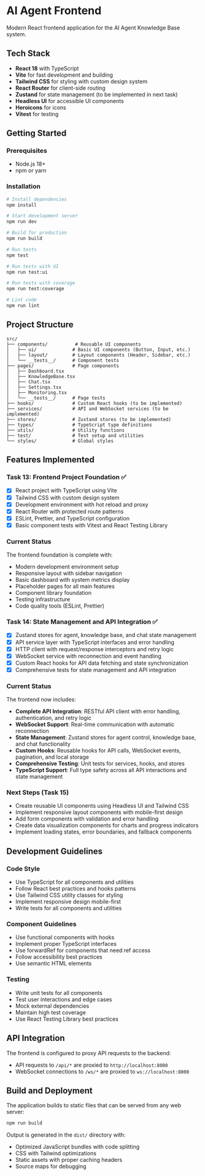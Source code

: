 # AI Agent Frontend

Modern React frontend application for the AI Agent Knowledge Base system.

## Tech Stack

- **React 18** with TypeScript
- **Vite** for fast development and building
- **Tailwind CSS** for styling with custom design system
- **React Router** for client-side routing
- **Zustand** for state management (to be implemented in next task)
- **Headless UI** for accessible UI components
- **Heroicons** for icons
- **Vitest** for testing

## Getting Started

### Prerequisites

- Node.js 18+ 
- npm or yarn

### Installation

```bash
# Install dependencies
npm install

# Start development server
npm run dev

# Build for production
npm run build

# Run tests
npm test

# Run tests with UI
npm run test:ui

# Run tests with coverage
npm run test:coverage

# Lint code
npm run lint
```

## Project Structure

```
src/
├── components/          # Reusable UI components
│   ├── ui/             # Basic UI components (Button, Input, etc.)
│   ├── layout/         # Layout components (Header, Sidebar, etc.)
│   └── __tests__/      # Component tests
├── pages/              # Page components
│   ├── Dashboard.tsx
│   ├── KnowledgeBase.tsx
│   ├── Chat.tsx
│   ├── Settings.tsx
│   ├── Monitoring.tsx
│   └── __tests__/      # Page tests
├── hooks/              # Custom React hooks (to be implemented)
├── services/           # API and WebSocket services (to be implemented)
├── stores/             # Zustand stores (to be implemented)
├── types/              # TypeScript type definitions
├── utils/              # Utility functions
├── test/               # Test setup and utilities
└── styles/             # Global styles
```

## Features Implemented

### Task 13: Frontend Project Foundation ✅

- [x] React project with TypeScript using Vite
- [x] Tailwind CSS with custom design system
- [x] Development environment with hot reload and proxy
- [x] React Router with protected route patterns
- [x] ESLint, Prettier, and TypeScript configuration
- [x] Basic component tests with Vitest and React Testing Library

### Current Status

The frontend foundation is complete with:

- Modern development environment setup
- Responsive layout with sidebar navigation
- Basic dashboard with system metrics display
- Placeholder pages for all main features
- Component library foundation
- Testing infrastructure
- Code quality tools (ESLint, Prettier)

### Task 14: State Management and API Integration ✅

- [x] Zustand stores for agent, knowledge base, and chat state management
- [x] API service layer with TypeScript interfaces and error handling
- [x] HTTP client with request/response interceptors and retry logic
- [x] WebSocket service with reconnection and event handling
- [x] Custom React hooks for API data fetching and state synchronization
- [x] Comprehensive tests for state management and API integration

### Current Status

The frontend now includes:

- **Complete API Integration**: RESTful API client with error handling, authentication, and retry logic
- **WebSocket Support**: Real-time communication with automatic reconnection
- **State Management**: Zustand stores for agent control, knowledge base, and chat functionality
- **Custom Hooks**: Reusable hooks for API calls, WebSocket events, pagination, and local storage
- **Comprehensive Testing**: Unit tests for services, hooks, and stores
- **TypeScript Support**: Full type safety across all API interactions and state management

### Next Steps (Task 15)

- Create reusable UI components using Headless UI and Tailwind CSS
- Implement responsive layout components with mobile-first design
- Add form components with validation and error handling
- Create data visualization components for charts and progress indicators
- Implement loading states, error boundaries, and fallback components

## Development Guidelines

### Code Style

- Use TypeScript for all components and utilities
- Follow React best practices and hooks patterns
- Use Tailwind CSS utility classes for styling
- Implement responsive design mobile-first
- Write tests for all components and utilities

### Component Guidelines

- Use functional components with hooks
- Implement proper TypeScript interfaces
- Use forwardRef for components that need ref access
- Follow accessibility best practices
- Use semantic HTML elements

### Testing

- Write unit tests for all components
- Test user interactions and edge cases
- Mock external dependencies
- Maintain high test coverage
- Use React Testing Library best practices

## API Integration

The frontend is configured to proxy API requests to the backend:

- API requests to `/api/*` are proxied to `http://localhost:8000`
- WebSocket connections to `/ws/*` are proxied to `ws://localhost:8000`

## Build and Deployment

The application builds to static files that can be served from any web server:

```bash
npm run build
```

Output is generated in the `dist/` directory with:
- Optimized JavaScript bundles with code splitting
- CSS with Tailwind optimizations
- Static assets with proper caching headers
- Source maps for debugging
